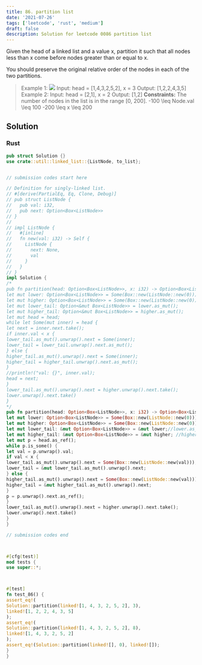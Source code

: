 ```yaml
---
title: 86. partition list
date: '2021-07-26'
tags: ['leetcode', 'rust', 'medium']
draft: false
description: Solution for leetcode 0086 partition list
---
```




Given the head of a linked list and a value x, partition it such that all nodes less than x come before nodes greater than or equal to x.

You should preserve the original relative order of the nodes in each of the two partitions.



>   Example 1:
>   ![](https://assets.leetcode.com/uploads/2021/01/04/partition.jpg)
>   Input: head <TeX>=</TeX> [1,4,3,2,5,2], x <TeX>=</TeX> 3
>   Output: [1,2,2,4,3,5]
>   Example 2:
>   Input: head <TeX>=</TeX> [2,1], x <TeX>=</TeX> 2
>   Output: [1,2]
**Constraints:**
>   	The number of nodes in the list is in the range [0, 200].
>   	-100 <TeX>\leq</TeX> Node.val <TeX>\leq</TeX> 100
>   	-200 <TeX>\leq</TeX> x <TeX>\leq</TeX> 200


## Solution


### Rust
```rust
pub struct Solution {}
use crate::util::linked_list::{ListNode, to_list};


// submission codes start here

// Definition for singly-linked list.
// #[derive(PartialEq, Eq, Clone, Debug)]
// pub struct ListNode {
//   pub val: i32,
//   pub next: Option<Box<ListNode>>
// }
//
// impl ListNode {
//   #[inline]
//   fn new(val: i32) -> Self {
//     ListNode {
//       next: None,
//       val
//     }
//   }
// }
impl Solution {
/*
pub fn partition(head: Option<Box<ListNode>>, x: i32) -> Option<Box<ListNode>> {
let mut lower: Option<Box<ListNode>> = Some(Box::new(ListNode::new(0)));
let mut higher: Option<Box<ListNode>> = Some(Box::new(ListNode::new(0)));
let mut lower_tail: Option<&mut Box<ListNode>> = lower.as_mut();
let mut higher_tail: Option<&mut Box<ListNode>> = higher.as_mut();
let mut head = head;
while let Some(mut inner) = head {
let next = inner.next.take();
if inner.val < x {
lower_tail.as_mut().unwrap().next = Some(inner);
lower_tail = lower_tail.unwrap().next.as_mut();
} else {
higher_tail.as_mut().unwrap().next = Some(inner);
higher_tail = higher_tail.unwrap().next.as_mut();
}
//println!("val: {}", inner.val);
head = next;
}
lower_tail.as_mut().unwrap().next = higher.unwrap().next.take();
lower.unwrap().next.take()
}
*/
pub fn partition(head: Option<Box<ListNode>>, x: i32) -> Option<Box<ListNode>> {
let mut lower: Option<Box<ListNode>> = Some(Box::new(ListNode::new(0)));
let mut higher: Option<Box<ListNode>> = Some(Box::new(ListNode::new(0)));
let mut lower_tail: &mut Option<Box<ListNode>> = &mut lower;//lower.as_mut();
let mut higher_tail: &mut Option<Box<ListNode>> = &mut higher; //higher.as_mut();
let mut p = head.as_ref();
while p.is_some() {
let val = p.unwrap().val;
if val < x {
lower_tail.as_mut().unwrap().next = Some(Box::new(ListNode::new(val)));
lower_tail = &mut lower_tail.as_mut().unwrap().next;
} else {
higher_tail.as_mut().unwrap().next = Some(Box::new(ListNode::new(val)));
higher_tail = &mut higher_tail.as_mut().unwrap().next;
}
p = p.unwrap().next.as_ref();
}
lower_tail.as_mut().unwrap().next = higher.unwrap().next.take();
lower.unwrap().next.take()
}
}

// submission codes end



#[cfg(test)]
mod tests {
use super::*;



#[test]
fn test_86() {
assert_eq!(
Solution::partition(linked![1, 4, 3, 2, 5, 2], 3),
linked![1, 2, 2, 4, 3, 5]
);
assert_eq!(
Solution::partition(linked![1, 4, 3, 2, 5, 2], 8),
linked![1, 4, 3, 2, 5, 2]
);
assert_eq!(Solution::partition(linked![], 0), linked![]);
}
}

```
